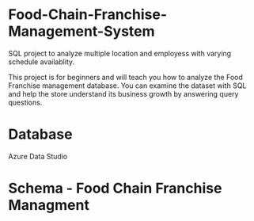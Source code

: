 # Food-Chain-Franchise-Management-System

SQL project to analyze multiple location and employess with varying schedule availablity.

This project is for beginners and will teach you how to analyze the Food Franchise management database. 
You can examine the dataset with SQL and help the store understand its business growth by answering query questions.

# Database 

Azure Data Studio

# Schema - Food Chain Franchise Managment


